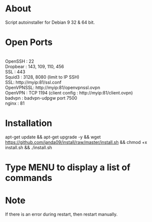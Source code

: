# About

Script autoinstaller for Debian 9 32 & 64 bit.

# Open Ports

<br>OpenSSH : 22
<br>Dropbear : 143, 109, 110, 456
<br>SSL : 443
<br>Squid3 : 3128, 8080 (limit to IP SSH)
<br>SSL: http://myip:81/ssl.conf
<br>OpenVPNSSL: http://myip:81/openvpnssl.ovpn
<br>OpenVPN : TCP 1194 (client config : http://myip:81/client.ovpn)
<br>badvpn : badvpn-udpgw port 7500
<br>nginx : 81

# Installation

apt-get update && apt-get upgrade -y && wget https://github.com/janda09/install/raw/master/install.sh && chmod +x install.sh && ./install.sh

# Type MENU to display a list of commands

# Note
If there is an error during restart, then restart manually.
